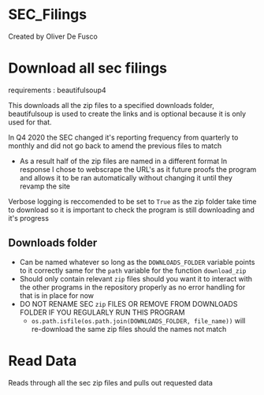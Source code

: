 # SEC_Filings

Created by Oliver De Fusco

# Download all sec filings

requirements : beautifulsoup4

This downloads all the zip files to a specified downloads folder, beautifulsoup is used to create the links and is optional because it is only used for that.

In Q4 2020 the SEC changed it's reporting frequency from quarterly to monthly and did not go back to amend the previous files to match
- As a result half of the zip files are named in a different format
In response I chose to webscrape the URL's as it future proofs the program and allows it to be ran automatically without changing it until they revamp the site

Verbose logging is reccomended to be set to `True` as the zip folder take time to download so it is important to check the program is still downloading and it's progress

## Downloads folder
- Can be named whatever so long as the `DOWNLOADS_FOLDER` variable points to it correctly same for the `path` variable for the function `download_zip`
- Should only contain relevant `zip` files should you want it to interact with the other programs in the repository properly as no error handling for that is in place for now
- DO NOT RENAME SEC `zip` FILES OR REMOVE FROM DOWNLOADS FOLDER IF YOU REGULARLY RUN THIS PROGRAM
    - `os.path.isfile(os.path.join(DOWNLOADS_FOLDER, file_name))` will re-download the same zip files should the names not match
    
# Read Data

Reads through all the sec zip files and pulls out requested data
